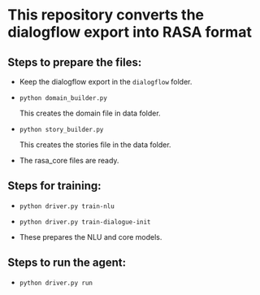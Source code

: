 # This repository converts the dialogflow export into RASA format

## Steps to prepare the files:

- Keep the dialogflow export in the `dialogflow` folder.

- `python domain_builder.py`

    This creates the domain file in data folder.

- `python story_builder.py`
    
    This creates the stories file in the data folder.

- The rasa_core files are ready.

## Steps for training:

- `python driver.py train-nlu`

- `python driver.py train-dialogue-init`

- These prepares the NLU and core models.

## Steps to run the agent:

- `python driver.py run`